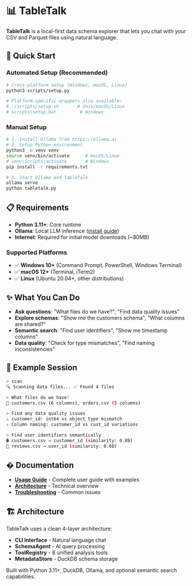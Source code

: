 # 📊 TableTalk

**TableTalk** is a local-first data schema explorer that lets you chat with your CSV and Parquet files using natural language.

## 🚀 Quick Start

### Automated Setup (Recommended)
```bash
# Cross-platform setup (Windows, macOS, Linux)
python3 scripts/setup.py

# Platform-specific wrappers also available:
# ./scripts/setup.sh       # Unix/macOS/Linux  
# scripts\setup.bat         # Windows
```

### Manual Setup
```bash
# 1. Install Ollama from https://ollama.ai
# 2. Setup Python environment
python3 -m venv venv
source venv/bin/activate      # macOS/Linux
# venv\Scripts\activate       # Windows
pip install -r requirements.txt

# 3. Start Ollama and TableTalk
ollama serve
python tabletalk.py
```

## 📋 Requirements

- **Python 3.11+**: Core runtime
- **Ollama**: Local LLM inference ([install guide](https://ollama.ai))
- **Internet**: Required for initial model downloads (~80MB)

### Supported Platforms
- ✅ **Windows 10+** (Command Prompt, PowerShell, Windows Terminal)
- ✅ **macOS 12+** (Terminal, iTerm2)  
- ✅ **Linux** (Ubuntu 20.04+, other distributions)

## ✨ What You Can Do

- **Ask questions**: "What files do we have?", "Find data quality issues"  
- **Explore schemas**: "Show me the customers schema", "What columns are shared?"
- **Semantic search**: "Find user identifiers", "Show me timestamp columns"
- **Data quality**: "Check for type mismatches", "Find naming inconsistencies"

## 💬 Example Session

```bash
> scan
🔍 Scanning data files... ✅ Found 4 files

> What files do we have?
📁 customers.csv (6 columns), orders.csv (5 columns)

> Find any data quality issues  
⚠️ customer_id: int64 vs object type mismatch
⚠️ Column naming: customer_id vs cust_id variations

> Find user identifiers semantically
� customers.csv → customer_id (similarity: 0.89)
📍 reviews.csv → user_id (similarity: 0.68)
```

## � Documentation

- **[Usage Guide](docs/USAGE.md)** - Complete user guide with examples
- **[Architecture](docs/ARCHITECTURE.md)** - Technical overview  
- **[Troubleshooting](docs/TROUBLESHOOTING.md)** - Common issues

## 🏗️ Architecture

TableTalk uses a clean 4-layer architecture:
- **CLI Interface** - Natural language chat  
- **SchemaAgent** - AI query processing
- **ToolRegistry** - 8 unified analysis tools
- **MetadataStore** - DuckDB schema storage

Built with Python 3.11+, DuckDB, Ollama, and optional semantic search capabilities.